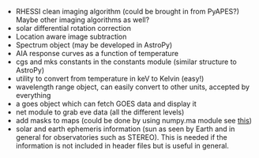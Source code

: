 * RHESSI clean imaging algorithm (could be brought in from PyAPES?) Maybe other imaging algorithms as well?
* solar differential rotation correction
* Location aware image subtraction
* Spectrum object (may be developed in AstroPy)
* AIA response curves as a function of temperature
* cgs and mks constants in the constants module (similar structure to AstroPy)
* utility to convert from temperature in keV to Kelvin (easy!)
* wavelength range object, can easily convert to other units, accepted by everything
* a goes object which can fetch GOES data and display it
* net module to grab eve data (all the different levels)
* add masks to maps (could be done by using numpy.ma module see [this](http://docs.scipy.org/doc/numpy/reference/maskedarray.generic.html#rationale))
* solar and earth ephemeris information (sun as seen by Earth and in general for observatories such as STEREO). This is needed if the information is not included in header files but is useful in general.